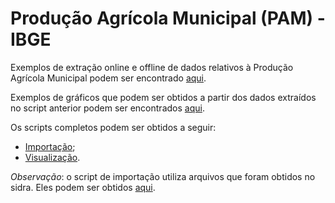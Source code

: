 # Produção Agrícola Municipal (PAM) - IBGE

Exemplos de extração online e offline de dados relativos à Produção Agrícola Municipal podem ser encontrado  [aqui](https://github.com/FundacaoJoaoPinheiro/R/blob/main/Pesquisas%20do%20IBGE/PAM/PAM_importacao.md). 


Exemplos de gráficos que podem ser obtidos a partir dos dados extraídos no script anterior podem ser encontrados [aqui](https://github.com/FundacaoJoaoPinheiro/R/blob/main/Pesquisas%20do%20IBGE/PAM/PAM_visualizacao.md).

Os scripts completos podem ser obtidos a seguir:

  * [Importação](https://github.com/FundacaoJoaoPinheiro/R/blob/main/PAM/PAM_importacao.R);
  * [Visualização](https://github.com/FundacaoJoaoPinheiro/R/blob/main/PAM/PAM_visualizacao.R).

*Observação*: o script de importação utiliza arquivos que foram obtidos no sidra. Eles podem ser obtidos [aqui](https://drive.google.com/file/d/1oP2fNwh_XjzKqgqeei-voXhfEv_3U-az/view?usp=sharing).
